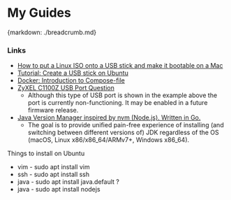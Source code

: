 # My Guides
{markdown: ./breadcrumb.md}

### Links

* [How to put a Linux ISO onto a USB stick and make it bootable on a Mac](https://linuxnewbieguide.org/how-to-put-a-linux-iso-onto-a-usb-stick-and-make-it-bootable-on-a-mac/)
* [Tutorial: Create a USB stick on Ubuntu](https://tutorials.ubuntu.com/tutorial/tutorial-create-a-usb-stick-on-ubuntu#0)
* [Docker: Introduction to Compose-file](https://severalnines.com/blog/mysql-docker-composing-stack)
* [ZyXEL C1100Z USB Port Question](https://www.reddit.com/r/HomeNetworking/comments/4n1llk/zyxel_c1100z_usb_port_question/)
    * Although this type of USB port is shown in the example above the port is currently non-functioning. It may be enabled in a future firmware release.
* [Java Version Manager inspired by nvm (Node.js). Written in Go.](https://github.com/shyiko/jabba)
  * The goal is to provide unified pain-free experience of installing (and switching between different versions of) JDK regardless of the OS (macOS, Linux x86/x86_64/ARMv7+, Windows x86_64).
  
Things to install on Ubuntu
* vim - sudo apt install vim
* ssh - sudo apt install ssh
* java - sudo apt install java.default ?
* java - sudo apt install nodejs

